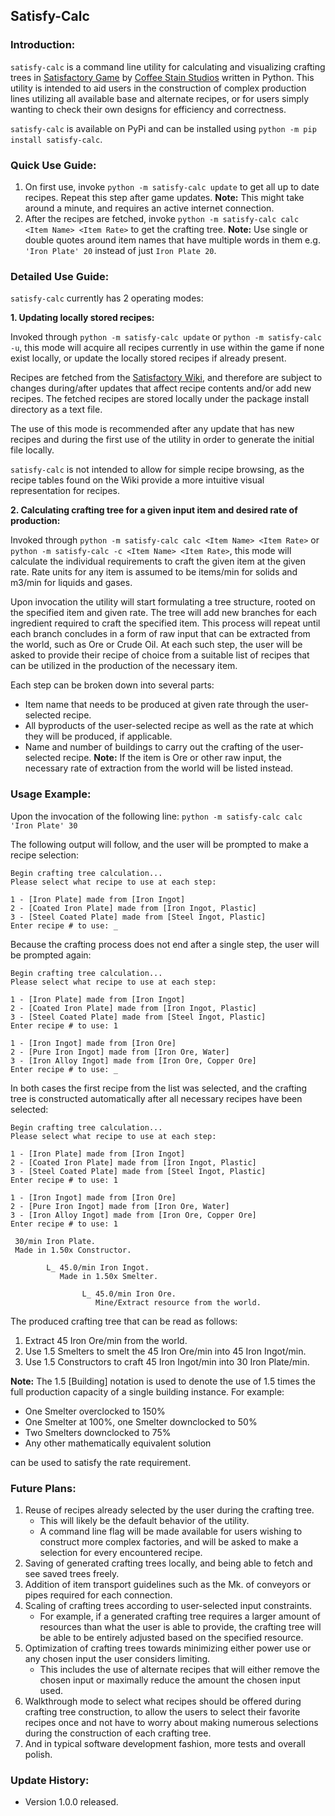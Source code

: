 ## Satisfy-Calc

### Introduction:

`satisfy-calc` is a command line utility for calculating and visualizing crafting trees in [Satisfactory Game](https://www.satisfactorygame.com/) by [Coffee Stain Studios](https://www.coffeestainstudios.com/) written in Python. This utility is intended to aid users in the construction of complex production lines utilizing all available base and alternate recipes, or for users simply wanting to check their own designs for efficiency and correctness.

`satisfy-calc` is available on PyPi and can be installed using `python -m pip install satisfy-calc`.

### Quick Use Guide:

1. On first use, invoke `python -m satisfy-calc update` to get all up to date recipes. Repeat this step after game updates.
   **Note:** This might take around a minute, and requires an active internet connection.
2. After the recipes are fetched, invoke `python -m satisfy-calc calc <Item Name> <Item Rate>` to get the crafting tree.
   **Note:** Use single or double quotes around item names that have multiple words in them e.g. `'Iron Plate' 20` instead of just `Iron Plate 20`.

### Detailed Use Guide:

`satisfy-calc` currently has 2 operating modes:

**1. Updating locally stored recipes:**

Invoked through `python -m satisfy-calc update` or `python -m satisfy-calc -u`, this mode will acquire all recipes currently in use within the game if none exist locally, or update the locally stored recipes if already present.

Recipes are fetched from the [Satisfactory Wiki](https://satisfactory.fandom.com/wiki/Satisfactory_Wiki), and therefore are subject to changes during/after updates that affect recipe contents and/or add new recipes. The fetched recipes are stored locally under the package install directory as a text file.

The use of this mode is recommended after any update that has new recipes and during the first use of the utility in order to generate the initial file locally.

`satisfy-calc` is not intended to allow for simple recipe browsing, as the recipe tables found on the Wiki provide a more intuitive visual representation for recipes.

**2. Calculating crafting tree for a given input item and desired rate of production:**

Invoked through `python -m satisfy-calc calc <Item Name> <Item Rate>` or `python -m satisfy-calc -c <Item Name> <Item Rate>`, this mode will calculate the individual requirements to craft the given item at the given rate. Rate units for any item is assumed to be items/min for solids and m3/min for liquids and gases.

Upon invocation the utility will start formulating a tree structure, rooted on the specified item and given rate. The tree will add new branches for each ingredient required to craft the specified item. This process will repeat until each branch concludes in a form of raw input that can be extracted from the world, such as Ore or Crude Oil. At each such step, the user will be asked to provide their recipe of choice from a suitable list of recipes that can be utilized in the production of the necessary item.

Each step can be broken down into several parts:
- Item name that needs to be produced at given rate through the user-selected recipe.
- All byproducts of the user-selected recipe as well as the rate at which they will be produced, if applicable.
- Name and number of buildings to carry out the crafting of the user-selected recipe. 
  **Note:** If the item is Ore or other raw input, the necessary rate of extraction from the world will be listed instead.

### Usage Example:

Upon the invocation of the following line:
`python -m satisfy-calc calc 'Iron Plate' 30`

The following output will follow, and the user will be prompted to make a recipe selection:
```
Begin crafting tree calculation... 
Please select what recipe to use at each step: 

1 - [Iron Plate] made from [Iron Ingot]
2 - [Coated Iron Plate] made from [Iron Ingot, Plastic]
3 - [Steel Coated Plate] made from [Steel Ingot, Plastic]
Enter recipe # to use: _
```

Because the crafting process does not end after a single step, the user will be prompted again:
```
Begin crafting tree calculation... 
Please select what recipe to use at each step: 

1 - [Iron Plate] made from [Iron Ingot]
2 - [Coated Iron Plate] made from [Iron Ingot, Plastic]
3 - [Steel Coated Plate] made from [Steel Ingot, Plastic]
Enter recipe # to use: 1

1 - [Iron Ingot] made from [Iron Ore]
2 - [Pure Iron Ingot] made from [Iron Ore, Water]
3 - [Iron Alloy Ingot] made from [Iron Ore, Copper Ore]
Enter recipe # to use: _
```

In both cases the first recipe from the list was selected, and the crafting tree is constructed automatically after all necessary recipes have been selected:
```
Begin crafting tree calculation... 
Please select what recipe to use at each step: 

1 - [Iron Plate] made from [Iron Ingot]
2 - [Coated Iron Plate] made from [Iron Ingot, Plastic]
3 - [Steel Coated Plate] made from [Steel Ingot, Plastic]
Enter recipe # to use: 1

1 - [Iron Ingot] made from [Iron Ore]
2 - [Pure Iron Ingot] made from [Iron Ore, Water]
3 - [Iron Alloy Ingot] made from [Iron Ore, Copper Ore]
Enter recipe # to use: 1

 30/min Iron Plate.
 Made in 1.50x Constructor.

        L_ 45.0/min Iron Ingot.
           Made in 1.50x Smelter.

                L_ 45.0/min Iron Ore.
                   Mine/Extract resource from the world.
```
The produced crafting tree that can be read as follows:

1. Extract 45 Iron Ore/min from the world.
2. Use 1.5 Smelters to smelt the 45 Iron Ore/min into 45 Iron Ingot/min.
3. Use 1.5 Constructors to craft 45 Iron Ingot/min into 30 Iron Plate/min.

**Note:** The 1.5 [Building] notation is used to denote the use of 1.5 times the full production capacity of a single building instance. For example:

- One Smelter overclocked to 150%
- One Smelter at 100%, one Smelter downclocked to 50%
- Two Smelters downclocked to 75%
- Any other mathematically equivalent solution

can be used to satisfy the rate requirement.

### Future Plans:

1. Reuse of recipes already selected by the user during the crafting tree. 
   - This will likely be the default behavior of the utility. 
   - A command line flag will be made available for users wishing to construct more complex factories, and will be asked to make a selection for every encountered recipe.
2. Saving of generated crafting trees locally, and being able to fetch and see saved trees freely.
3. Addition of item transport guidelines such as the Mk. of conveyors or pipes required for each connection.
4. Scaling of crafting trees according to user-selected input constraints. 
   - For example, if a generated crafting tree requires a larger amount of resources than what the user is able to provide, the crafting tree will be able to be entirely adjusted based on the specified resource.
5. Optimization of crafting trees towards minimizing either power use or any chosen input the user considers limiting. 
   - This includes the use of alternate recipes that will either remove the chosen input or maximally reduce the amount the chosen input used.
6. Walkthrough mode to select what recipes should be offered during crafting tree construction, to allow the users to select their favorite recipes once and not have to worry about making numerous selections during the construction of each crafting tree.
7. And in typical software development fashion, more tests and overall polish.

### Update History:

- Version 1.0.0 released.
